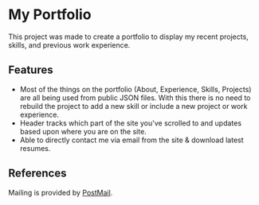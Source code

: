 # My Portfolio

This project was made to create a portfolio to display my recent projects, skills, and previous work experience. 

## Features
- Most of the things on the portfolio (About, Experience, Skills, Projects) are all being used from public JSON files. With this there is no need to rebuild the project to add a new skill or include a new project or work experience.
- Header tracks which part of the site you've scrolled to and updates based upon where you are on the site.
- Able to directly contact me via email from the site & download latest resumes.

## References
Mailing is provided by [PostMail](https://postmail.invotes.com).
